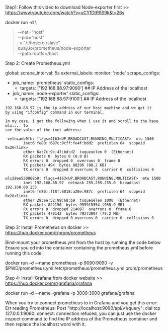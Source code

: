 
Step1: Follow this video to download Node-exporter first >> https://www.youtube.com/watch?v=uCYfDtR9S9k&t=26s

docker run -d \
> --net="host" \
> --pid="host" \
> -v "/:/host:ro,rslave" \
> quay.io/prometheus/node-exporter \
> --path.rootfs=/host


Step 2: Create Prometheus.yml

global:
  scrape_interval: 5s
  external_labels:
    monitor: 'node'
scrape_configs:
  - job_name: 'prometheus'
    static_configs:
      - targets: ['192.168.88.97:9090'] ## IP Address of the localhost
  - job_name: 'node-exporter'
    static_configs:
      - targets: ['192.168.88.97:9100'] ## IP Address of the localhost
      

```
192.168.88.97 is the ip address of our host machine and we get it
by using "ifconfig" command in our terminal.

In my case, i get the following when i use it and scroll to the base wlx.... to 
see the value of the inet address:

 vethcaeb9fb: flags=4163<UP,BROADCAST,RUNNING,MULTICAST>  mtu 1500
        inet6 fe80::687c:9cff:fe4f:bdd2  prefixlen 64  scopeid 0x20<link>
        ether 6a:7c:9c:4f:bd:d2  txqueuelen 0  (Ethernet)
        RX packets 0  bytes 0 (0.0 B)
        RX errors 0  dropped 0  overruns 0  frame 0
        TX packets 494  bytes 88296 (88.2 KB)
        TX errors 0  dropped 0 overruns 0  carrier 0  collisions 0

wlx28ee520868b9: flags=4163<UP,BROADCAST,RUNNING,MULTICAST>  mtu 1500
        inet 192.168.88.97  netmask 255.255.255.0  broadcast 192.168.88.255
        inet6 fe80::f18f:6018:a20e:987c  prefixlen 64  scopeid 0x20<link>
        ether 28:ee:52:08:68:b9  txqueuelen 1000  (Ethernet)
        RX packets 822150  bytes 955915554 (955.9 MB)
        RX errors 0  dropped 214097  overruns 0  frame 0
        TX packets 470142  bytes 79273897 (79.2 MB)
        TX errors 0  dropped 0 overruns 0  carrier 0  collisions 0
```
      



Step 3: Install Prometheus on docker >> https://hub.docker.com/r/prom/prometheus

Bind-mount your prometheus.yml from the host by running the code below
Ensure you cd into the container containing the prometheus.yml before running this code:

docker run -d --name prometheus -p 9090:9090 -v $PWD/prometheus.yml:/etc/prometheus/prometheus.yml prom/prometheus


Step 4: Install Grafana from docker website >> https://hub.docker.com/r/grafana/grafana

docker run -d --name=grafana -p 3000:3000 grafana/grafana


When you try to connect prometheus to in Grafana and you get this error: Err reading Prometheus: Post "http://localhost:9090/api/v1/query": dial tcp 127.0.0.1:9090: connect: connection refused, you can just use the docker inspect command to find the IP address of the Prometheus container and then replace the localhost word with it.
